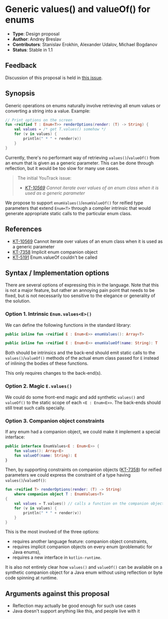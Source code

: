 # Generic values() and valueOf() for enums

* **Type**: Design proposal
* **Author**: Andrey Breslav
* **Contributors**: Stanislav Erokhin, Alexander Udalov, Michael Bogdanov
* **Status**: Stable in 1.1

## Feedback

Discussion of this proposal is held in [this issue](https://github.com/Kotlin/KEEP/issues/61).

## Synopsis

Generic operations on enums naturally involve retrieving all enum values or converting a string into a value. Example:

``` kotlin
// Print options on the screen
fun <reified T : Enum<T>> renderOptions(render: (T) -> String) {
    val values = /* get T.values() somehow */
    for (v in values) {
        println(" * " + render(v))
    }
}
```

Currently, there's no performant way of retrieving `values()`/`valueOf()` from an enum that is given as a generic parameter. This can be done through reflection, but it would be too slow for many use cases.

> The initial YouTrack issue: 
>- *[KT-10569](https://youtrack.jetbrains.com/issue/KT-10569) Cannot iterate over values of an enum class when it is used as a generic parameter*   
   
We propose to support `enumValues()`/`enumValueOf()` for reified type parameters that extend `Enum<T>` through a compiler intrinsic that would generate appropriate static calls to the particular enum class.
   
## References
   
- [KT-10569](https://youtrack.jetbrains.com/issue/KT-10569) Cannot iterate over values of an enum class when it is used as a generic parameter   
- [KT-7358](https://youtrack.jetbrains.com/issue/KT-7358) Implicit enum companion object
- [KT-5191](https://youtrack.jetbrains.com/issue/KT-5191) Enum.valueOf couldn't be called   

## Syntax / Implementation options

There are several options of expressing this in the language. Note that this is not a major feature, but rather an annoying pain point that needs to be fixed, but is not necessarily too sensitive to the elegance or generality of the solution. 

### Option 1. Intrinsic `Enum.values<E>()`

We can define the following functions in the standard library:

``` kotlin
public inline fun <reified E : Enum<E>> enumValues(): Array<T>

public inline fun <reified E : Enum<E>> enumValueOf(name: String): T
```

Both should be intrinsics and the back-end should emit static calls to the `values()`/`valueOf()` methods of the actual enum class passed for `E` instead of inlining the bodies of these functions.
 
This only requires changes to the back-end(s).

### Option 2. Magic `E.values()`

We could do some front-end magic and add synthetic `values()` and `valueOf()` to the static scope of each `<E : Enum<E>>`. The back-ends should still treat such calls specially.

### Option 3. Companion object constraints

If any enum had a companion object, we could make it implement a special interface:
 
``` kotlin
public interface EnumValues<E : Enum<E>> {
    fun values(): Array<E>
    fun valueOf(name: String): E
}
``` 

Then, by supporting constraints on companion objects ([KT-7358](https://youtrack.jetbrains.com/issue/KT-7358)) for reified parameters we could express the constraint of a type having `values()`/`valueOf()`:

``` kotlin
fun <reified T> renderOptions(render: (T) -> String) 
    where companion object T : EnumValues<T>
{
    val values = T.values() // calls a function on the companion object of T
    for (v in values) {
        println(" * " + render(v))
    }
}
```

This is the most involved of the three options:
- requires another language feature: companion object constraints,
- requires implicit companion objects on every enum (problematic for Java enums),
- requires a new interface in `kotlin-runtime`.
 
It is also not entirely clear how `values()` and `valueOf()` can be available on a synthetic companion object for a Java enum without using reflection or byte code spinning at runtime.   

## Arguments against this proposal

- Reflection may actually be good enough for such use cases 
- Java doesn't support anything like this, and people live with it
